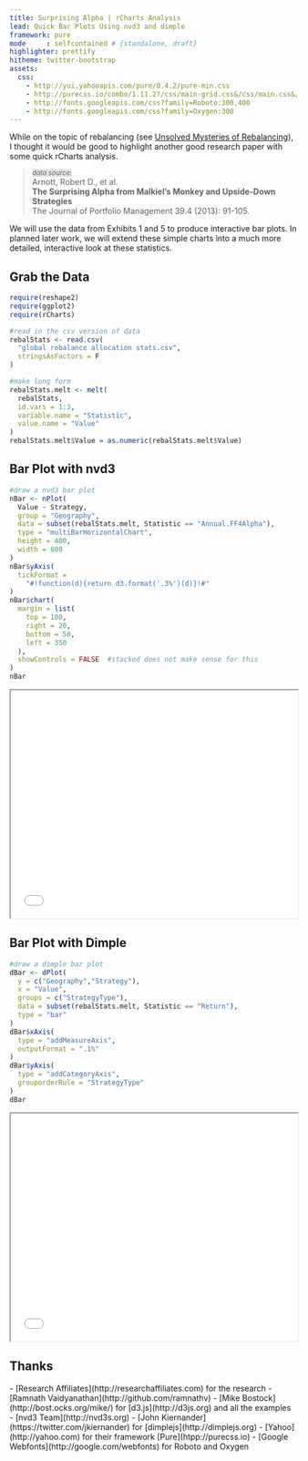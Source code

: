 ```yaml
---
title: Surprising Alpha | rCharts Analysis
lead: Quick Bar Plots Using nvd3 and dimple
framework: pure
mode     : selfcontained # {standalone, draft}
highlighter: prettify
hitheme: twitter-bootstrap
assets:
  css:
    - http://yui.yahooapis.com/pure/0.4.2/pure-min.css
    - http://purecss.io/combo/1.11.2?/css/main-grid.css&/css/main.css&/css/home.css&/css/rainbow/baby-blue.css
    - http://fonts.googleapis.com/css?family=Roboto:300,400
    - http://fonts.googleapis.com/css?family=Oxygen:300
---
```




While on the topic of rebalancing (see [Unsolved Mysteries of Rebalancing](http://timelyportfolio.blogspot.com/2014/02/unsolved-mysteries-of-rebalancing.html)), I thought it would be good to highlight another good research paper with some quick rCharts analysis.

<blockquote>
<small><em style = "background-color:#E7E4E4;">data source:</em></small><br>
Arnott, Robert D., et al.<br>
<strong>The Surprising Alpha from Malkiel’s Monkey and Upside-Down Strategies</strong><br>
The Journal of Portfolio Management 39.4 (2013): 91-105.
</blockquote>

We will use the data from Exhibits 1 and 5 to produce interactive bar plots.  In planned later work, we will extend these simple charts into a much more detailed, interactive look at these statistics.


<h2 class="content-subhead">Grab the Data</h2>


```r
require(reshape2)
require(ggplot2)
require(rCharts)

#read in the csv version of data
rebalStats <- read.csv(
  "global rebalance allocation stats.csv",
  stringsAsFactors = F
)

#make long form
rebalStats.melt <- melt(
  rebalStats,
  id.vars = 1:3,
  variable.name = "Statistic",
  value.name = "Value"
)
rebalStats.melt$Value = as.numeric(rebalStats.melt$Value)
```


<h2 class="content-subhead">Bar Plot with nvd3</h2>


```r
#draw a nvd3 bar plot
nBar <- nPlot(
  Value ~ Strategy,
  group = "Geography",
  data = subset(rebalStats.melt, Statistic == "Annual.FF4Alpha"),
  type = "multiBarHorizontalChart",
  height = 400,
  width = 600
)
nBar$yAxis(
  tickFormat = 
    "#!function(d){return d3.format('.3%')(d)}!#"
)
nBar$chart(
  margin = list(
    top = 100,
    right = 20,
    bottom = 50,
    left = 350
  ),
  showControls = FALSE  #stacked does not make sense for this
)
nBar
```

<iframe src='
assets/fig/unnamed-chunk-3.html
' scrolling='no' seamless
class='rChart nvd3 '
id=iframe-
chart1d746e186017
></iframe>
<style>iframe.rChart{ width: 100%; height: 400px;}</style>


<h2 class="content-subhead">Bar Plot with Dimple</h2>


```r
#draw a dimple bar plot
dBar <- dPlot(
  y = c("Geography","Strategy"),
  x = "Value",
  groups = c("StrategyType"),
  data = subset(rebalStats.melt, Statistic == "Return"),
  type = "bar"
)
dBar$xAxis(
  type = "addMeasureAxis",
  outputFormat = ".1%"
)
dBar$yAxis(
  type = "addCategoryAxis",
  grouporderRule = "StrategyType"
)
dBar
```

<iframe src='
assets/fig/unnamed-chunk-4.html
' scrolling='no' seamless
class='rChart dimple '
id=iframe-
chart1d74d473732
></iframe>
<style>iframe.rChart{ width: 100%; height: 400px;}</style>


<h2 class = "content-subhead">Thanks</h2>
- [Research Affiliates](http://researchaffiliates.com) for the research
- [Ramnath Vaidyanathan](http://github.com/ramnathv)
- [Mike Bostock](http://bost.ocks.org/mike/) for [d3.js](http://d3js.org) and all the examples
- [nvd3 Team](http://nvd3s.org)
- [John Kiernander](https://twitter.com/jkiernander) for [dimplejs](http://dimplejs.org)
- [Yahoo](http://yahoo.com) for their framework [Pure](htpp://purecss.io)
- [Google Webfonts](http://google.com/webfonts) for Roboto and Oxygen

